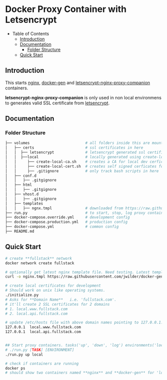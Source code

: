 # Docker Proxy Container with Letsencrypt

- Table of Contents
  - [Introduction](#introduction)
  - [Documentation](#documentation)
    - [Folder Structure](#folder-structure)
  - [Quick Start](#quick-start)

## Introduction
This starts [nginx](https://hub.docker.com/_/nginx/), [docker-gen](https://github.com/jwilder/docker-gen) and [letsencrypt-nginx-proxy-companion](https://github.com/JrCs/docker-letsencrypt-nginx-proxy-companion) containers.

**letsencrypt-nginx-proxy-companion** is only used in non local environmens to generates valid SSL certificate from [letsencrypt](https://letsencrypt.org/).



## Documentation
### Folder Structure
```bash
├── volumes                         # all folders inside this are mounted in docker container
│   ├── certs                       # ssl certificates in here
│   │  ├── letsencrypt              # letsencrypt generated ssl certificates 
│   │  ├──local                     # locally generated using create-local-cert.sh
│   │     ├── create-local-ca.sh    # creates a CA for local dev cerficiates
│   │     ├── create-local-cert.sh  # creates self signed cerficates for development
│   │     ├── .gitignore            # only track bash scripts in here 
│   ├── conf.d
│   │   ├── .gitgignore
│   ├── html
│   │   ├── .gitgignore
│   ├── vhost.d
│   │   ├── .gitgignore
│   ├── templates
│   │   ├── ngnx.tmpl               # downloaded from https://raw.githubusercontent.com/jwilder/docker-gen/master/templates/nginx.tmpl
├── run.py                          # to start, stop, log proxy containers
├── docker-compose.override.yml     # development config
├── docker-compose.production.yml   # production config
├── docker-compose.yml              # common config
├── README.md
```

## Quick Start

```bash
# create **fullstack** network
docker network create fullstack

# optionally get latest nginx template file. Need testing. Latest template can break setup
curl -o nginx.tmpl https://raw.githubusercontent.com/jwilder/docker-gen/master/templates/nginx.tmpl

# create local certificates for development
# Should work on unix like operating systems.
./initialize.py
# Asks for **Domain Name**   i.e. 'fullstack.com'. 
# it'll create 2 SSL certificates for 2 domains
# 1. local.www.fullstack.com
# 2. local.api.fullstack.com

# update /etc/hosts file with above domain names pointing to 127.0.0.1.
127.0.0.1  local.www.fullstack.com
127.0.0.1  local.api.fullstack.com


## Start proxy containers. tasks('up', 'down', 'log') environments('local', 'staging', 'production')
# ./run.py [TASK] [ENVIRONMENT]
./run.py up local

# check if containers are running
docker ps
# should show two containers named **nginx** and **docker-gen** for 'local' environement
```
